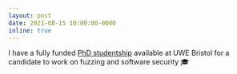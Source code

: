 ```yaml
---
layout: post
date: 2021-08-15 10:00:00-0000
inline: true
---
```


I have a fully funded [PhD studentship](https://www.uwe.ac.uk/research/postgraduate-research-study/how-to-apply/studentship-opportunities/transferable-and-ai-enabled-software-security-framework) available at UWE Bristol for a candidate to work on fuzzing and software security :mortar_board:
